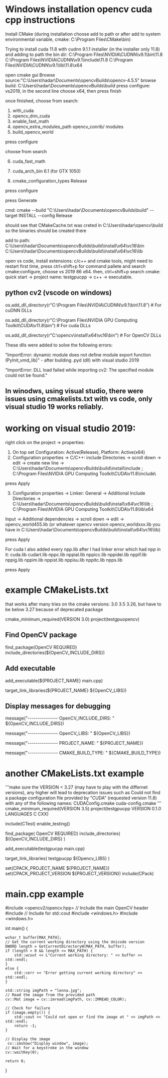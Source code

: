 # Windows installation opencv cuda cpp instructions
Install CMake (during installation choose add to path or after add to system environmental variable, cmake:  C:\Program Files\CMake\bin)

Trying to install cuda 11.8 with cudnn 9.1.1 installer (in the installer only 11.8) and adding to path the bin dir:
C:\Program Files\NVIDIA\CUDNN\v9.1\bin\11.8
C:\Program Files\NVIDIA\CUDNN\v9.1\include\11.8
C:\Program Files\NVIDIA\CUDNN\v9.1\lib\11.8\x64

open cmake gui
Browse source:"C:\Users\hadar\Documents\opencvBuilds\opencv-4.5.5"
browse build: C:\Users\hadar\Documents\opencvBuilds\build
press configure: vs2019, in the second line choose x64, then press finish

once finished, choose from search:
1. with_cuda
2. opencv_dnn_cuda
3. enable_fast_math
4. opencv_extra_modules_path
	opencv_conrib/ modules
5. build_opencv_world

press configure

choose from search

6. cuda_fast_math
   
8. cuda_arch_bin
	6.1 (for GTX 1050)
   
10. cmake_configuration_types
	Release

press configure

press Generate

cmd: 
cmake --build "C:\Users\hadar\Documents\opencvBuilds\build"  --target INSTALL --config Release

should see that CMakeCache.txt was creted in C:\Users\hadar\opencv\build so the binaries should be created there 

add to path:
C:\Users\hadar\Documents\opencvBuilds\build\install\x64\vc16\bin
C:\Users\hadar\Documents\opencvBuilds\build\install\x64\vc16\lib

open vs code, install extensions: c/c++ and cmake tools, might need to restart
first time, press ctrl+shift+p for command pallete and search cmake:configure, choose vs 2019 86 x64.
then, ctrl+shift+p search cmake: quick start -> project name: testgpucpp -> c++ -> executable.

## python cv2 (vscode on windows)
os.add_dll_directory(r"C:\Program Files\NVIDIA\CUDNN\v9.1\bin\11.8")  # For cuDNN DLLs

os.add_dll_directory(r"C:\Program Files\NVIDIA GPU Computing Toolkit\CUDA\v11.8\bin")  # For cuda DLLs

os.add_dll_directory(r"C:\opencv\install\x64\vc16\bin")  # For OpenCV DLLs

These dlls were added to solve the following errors:

"ImportError: dynamic module does not define module export function (PyInit_vmd_lib)" - after building .pyd (dll) with visual studio 2019

"ImportError: DLL load failed while importing cv2: The specified module could not be found."

## In winodws, using visual studio, there were issues using cmakelists.txt with vs code, only visual studio 19 works reliably.

# working on visual studio 2019:

right click on the project -> properties:
1. On top set Configuration: Active(Release), Platform: Active(x64)
2. Configuration properties -> C/C++:
include Directories -> scroll down -> edit -> create new line -> 
C:\Users\hadar\Documents\opencvBuilds\build\install\include ; C:\Program Files\NVIDIA GPU Computing Toolkit\CUDA\v11.8\include\

press Apply

3. Configuration properties -> Linker:
General -> Additional Include Directories -> 
C:\Users\hadar\Documents\opencvBuilds\build\install\x64\vc16\lib ; C:\Program Files\NVIDIA GPU Computing Toolkit\CUDA\v11.8\lib\x64

Input -> Additional dependencies -> scroll down -> edit -> opencv_world455.lib (or whatever opencv version opencv_worldxxx.lib you have in C:\Users\hadar\Documents\opencvBuilds\build\install\x64\vc16\lib)

press Apply

For cuda I also added every npp.lib after I had linker error which had npp in it:
cuda.lib
cudart.lib
nppc.lib
nppial.lib
nppicc.lib
nppidei.lib
nppif.lib
nppig.lib
nppim.lib
nppist.lib
nppisu.lib
nppitc.lib
npps.lib

press Apply


# example CMakeLists.txt

that works after many tries on the cmake versions: 3.0 3.5 3.26, but have to be below 3.27 because of deprecated package

cmake_minimum_required(VERSION 3.0)
project(testgpuopencv)

## Find OpenCV package
find_package(OpenCV REQUIRED)
include_directories(${OpenCV_INCLUDE_DIRS})

## Add executable
add_executable(${PROJECT_NAME} main.cpp)

target_link_libraries(${PROJECT_NAME} ${OpenCV_LIBS})

## Display messages for debugging
message("--------------- OpenCV_INCLUDE_DIRS: " ${OpenCV_INCLUDE_DIRS})

message("--------------- OpenCV_LIBS: " ${OpenCV_LIBS})

message("--------------- PROJECT_NAME: " ${PROJECT_NAME})

message("--------------- CMAKE_BUILD_TYPE: " ${CMAKE_BUILD_TYPE})


# another CMakeLists.txt example
  
'''make sure the VERSION < 3.27 (may have to play with the differnet versions), any higher will lead to deprecation issues such as
 Could not find a package configuration file provided by "CUDA" (requested
 version 11.8) with any of the following names:
	CUDAConfig.cmake
	cuda-config.cmake
'''
cmake_minimum_required(VERSION 3.5)
project(testgpucpp VERSION 0.1.0 LANGUAGES C CXX)

include(CTest)
enable_testing()

find_package( OpenCV REQUIRED)
include_directories( ${OpenCV_INCLUDE_DIRS} )

add_executable(testgpucpp main.cpp)

target_link_libraries( testgpucpp ${Opencv_LIBS} )

set(CPACK_PROJECT_NAME ${PROJECT_NAME})
set(CPACK_PROJECT_VERSION ${PROJECT_VERSION})
include(CPack)



# main.cpp example

#include <opencv2/opencv.hpp> // Include the main OpenCV header
#include <iostream>           // Include for std::cout
#include <windows.h>
#include <windows.h>

int main() {

    wchar_t buffer[MAX_PATH];
    // Get the current working directory using the Unicode version
    DWORD length = GetCurrentDirectoryW(MAX_PATH, buffer);
    if (length > 0 && length <= MAX_PATH) {
        std::wcout << L"Current working directory: " << buffer << std::endl;
    }
    else {
        std::cerr << "Error getting current working directory" << std::endl;
    }

    std::string imgPath = "lenna.jpg";
    // Read the image from the provided path
    cv::Mat image = cv::imread(imgPath, cv::IMREAD_COLOR);

    // Check for failure
    if (image.empty()) {
        std::cout << "Could not open or find the image at " << imgPath << std::endl;
        return -1;
    }

    // Display the image
     cv::imshow("Display window", image);
    // Wait for a keystroke in the window
    cv::waitKey(0);

    return 0;
}
